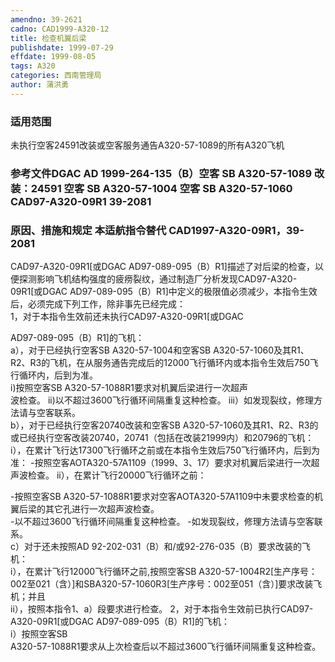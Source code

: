 ```yaml
---
amendno: 39-2621  
cadno: CAD1999-A320-12  
title: 检查机翼后梁  
publishdate: 1999-07-29  
effdate: 1999-08-05  
tags: A320  
categories: 西南管理局  
author: 蒲洪勇  
---
```

  
### 适用范围  
未执行空客24591改装或空客服务通告A320-57-1089的所有A320飞机  
  
<!--more-->  
### 参考文件DGAC AD 1999-264-135（B）空客 SB A320-57-1089 改装：24591 空客 SB A320-57-1004 空客 SB A320-57-1060 CAD97-A320-09R1 39-2081  
  
### 原因、措施和规定 本适航指令替代 CAD1997-A320-09R1，39-2081  
CAD97-A320-09R1[或DGAC AD97-089-095（B）R1]描述了对后梁的检查，以便探测影响飞机结构强度的疲痨裂纹，通过制造厂分析发现CAD97-A320-09R1[或DGAC AD97-089-095（B）R1]中定义的极限值必须减少，本指令生效后，必须完成下列工作，除非事先已经完成：  
1，对于本指令生效前还未执行CAD97-A320-09R1[或DGAC  
  
AD97-089-095（B）R1]的飞机：  
a），对于已经执行空客SB A320-57-1004和空客SB A320-57-1060及其R1、R2、R3的飞机，在从服务通告完成后的12000飞行循环内或本指令生效后750飞行循环内，后到为准。  
i)按照空客SB A320-57-1088R1要求对机翼后梁进行一次超声  
波检查。 ii)以不超过3600飞行循环间隔重复这种检查。 iii）如发现裂纹，修理方法请与空客联系。  
b），对于已经执行空客20740改装和空客SB A320-57-1060及其R1、R2、R3的或已经执行空客改装20740，20741（包括在改装21999内）和20796的飞机：  
i），在累计飞行达17300飞行循环之前或在本指令生效后750飞行循环内，后到为准： -按照空客AOTA320-57A1109（1999、3、17）要求对机翼后梁进行一次超声波检查。 ii），在累计飞行20000飞行循环之前：  
  
-按照空客SB A320-57-1088R1要求对空客AOTA320-57A1109中未要求检查的机翼后梁的其它孔进行一次超声波检查。  
-以不超过3600飞行循环间隔重复这种检查。 -如发现裂纹，修理方法请与空客联系。  
c）对于还未按照AD 92-202-031（B）和/或92-276-035（B）要求改装的飞机：  
i），在累计飞行12000飞行循环之前,按照空客SB A320-57-1004R2[生产序号：002至021（含）]和SBA320-57-1060R3[生产序号：002至051（含）]要求改装飞机；并且  
ii），按照本指令1、a）段要求进行检查。 2，对于本指令生效前已执行CAD97-A320-09R1[或DGAC AD97-089-095（B）R1]的飞机：  
i）按照空客SB  
A320-57-1088R1要求从上次检查后以不超过3600飞行循环间隔重复这种检查。  
  
